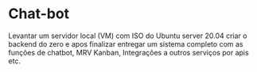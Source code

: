 # Chat-bot
Levantar um servidor local (VM) com ISO do Ubuntu server 20.04 criar o backend do zero e apos finalizar entregar um sistema completo com as funções de chatbot, MRV Kanban, Integrações a outros serviços por apis etc.

